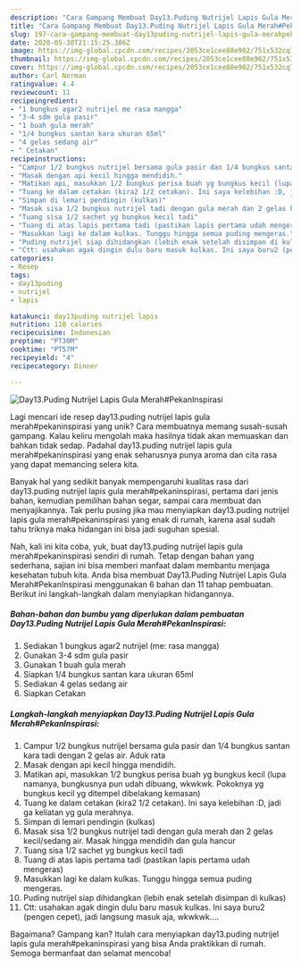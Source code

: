 ```yaml
---
description: "Cara Gampang Membuat Day13.Puding Nutrijel Lapis Gula Merah#PekanInspirasi Anti Gagal"
title: "Cara Gampang Membuat Day13.Puding Nutrijel Lapis Gula Merah#PekanInspirasi Anti Gagal"
slug: 197-cara-gampang-membuat-day13puding-nutrijel-lapis-gula-merahpekaninspirasi-anti-gagal
date: 2020-05-30T21:15:25.386Z
image: https://img-global.cpcdn.com/recipes/2053ce1cee88e902/751x532cq70/day13puding-nutrijel-lapis-gula-merahpekaninspirasi-foto-resep-utama.jpg
thumbnail: https://img-global.cpcdn.com/recipes/2053ce1cee88e902/751x532cq70/day13puding-nutrijel-lapis-gula-merahpekaninspirasi-foto-resep-utama.jpg
cover: https://img-global.cpcdn.com/recipes/2053ce1cee88e902/751x532cq70/day13puding-nutrijel-lapis-gula-merahpekaninspirasi-foto-resep-utama.jpg
author: Carl Norman
ratingvalue: 4.4
reviewcount: 11
recipeingredient:
- "1 bungkus agar2 nutrijel me rasa mangga"
- "3-4 sdm gula pasir"
- "1 buah gula merah"
- "1/4 bungkus santan kara ukuran 65ml"
- "4 gelas sedang air"
- " Cetakan"
recipeinstructions:
- "Campur 1/2 bungkus nutrijel bersama gula pasir dan 1/4 bungkus santan kara tadi dengan 2 gelas air. Aduk rata"
- "Masak dengan api kecil hingga mendidih."
- "Matikan api, masukkan 1/2 bungkus perisa buah yg bungkus kecil (lupa namanya, bungkusnya pun udah dibuang, wkwkwk. Pokoknya yg bungkus kecil yg ditempel dibelakang kemasan)"
- "Tuang ke dalam cetakan (kira2 1/2 cetakan). Ini saya kelebihan :D, jadi ga keliatan yg gula merahnya."
- "Simpan di lemari pendingin (kulkas)"
- "Masak sisa 1/2 bungkus nutrijel tadi dengan gula merah dan 2 gelas kecil/sedang air. Masak hingga mendidih dan gula hancur"
- "Tuang sisa 1/2 sachet yg bungkus kecil tadi"
- "Tuang di atas lapis pertama tadi (pastikan lapis pertama udah mengeras)"
- "Masukkan lagi ke dalam kulkas. Tunggu hingga semua puding mengeras."
- "Puding nutrijel siap dihidangkan (lebih enak setelah disimpan di kulkas)"
- "Ctt: usahakan agak dingin dulu baru masuk kulkas. Ini saya buru2 (pengen cepet), jadi langsung masuk aja, wkwkwk...."
categories:
- Resep
tags:
- day13puding
- nutrijel
- lapis

katakunci: day13puding nutrijel lapis 
nutrition: 118 calories
recipecuisine: Indonesian
preptime: "PT30M"
cooktime: "PT57M"
recipeyield: "4"
recipecategory: Dinner

---
```



![Day13.Puding Nutrijel Lapis Gula Merah#PekanInspirasi](https://img-global.cpcdn.com/recipes/2053ce1cee88e902/751x532cq70/day13puding-nutrijel-lapis-gula-merahpekaninspirasi-foto-resep-utama.jpg)

Lagi mencari ide resep day13.puding nutrijel lapis gula merah#pekaninspirasi yang unik? Cara membuatnya memang susah-susah gampang. Kalau keliru mengolah maka hasilnya tidak akan memuaskan dan bahkan tidak sedap. Padahal day13.puding nutrijel lapis gula merah#pekaninspirasi yang enak seharusnya punya aroma dan cita rasa yang dapat memancing selera kita.

Banyak hal yang sedikit banyak mempengaruhi kualitas rasa dari day13.puding nutrijel lapis gula merah#pekaninspirasi, pertama dari jenis bahan, kemudian pemilihan bahan segar, sampai cara membuat dan menyajikannya. Tak perlu pusing jika mau menyiapkan day13.puding nutrijel lapis gula merah#pekaninspirasi yang enak di rumah, karena asal sudah tahu triknya maka hidangan ini bisa jadi suguhan spesial.




Nah, kali ini kita coba, yuk, buat day13.puding nutrijel lapis gula merah#pekaninspirasi sendiri di rumah. Tetap dengan bahan yang sederhana, sajian ini bisa memberi manfaat dalam membantu menjaga kesehatan tubuh kita. Anda bisa membuat Day13.Puding Nutrijel Lapis Gula Merah#PekanInspirasi menggunakan 6 bahan dan 11 tahap pembuatan. Berikut ini langkah-langkah dalam menyiapkan hidangannya.

<!--inarticleads1-->

##### Bahan-bahan dan bumbu yang diperlukan dalam pembuatan Day13.Puding Nutrijel Lapis Gula Merah#PekanInspirasi:

1. Sediakan 1 bungkus agar2 nutrijel (me: rasa mangga)
1. Gunakan 3-4 sdm gula pasir
1. Gunakan 1 buah gula merah
1. Siapkan 1/4 bungkus santan kara ukuran 65ml
1. Sediakan 4 gelas sedang air
1. Siapkan  Cetakan




<!--inarticleads2-->

##### Langkah-langkah menyiapkan Day13.Puding Nutrijel Lapis Gula Merah#PekanInspirasi:

1. Campur 1/2 bungkus nutrijel bersama gula pasir dan 1/4 bungkus santan kara tadi dengan 2 gelas air. Aduk rata
1. Masak dengan api kecil hingga mendidih.
1. Matikan api, masukkan 1/2 bungkus perisa buah yg bungkus kecil (lupa namanya, bungkusnya pun udah dibuang, wkwkwk. Pokoknya yg bungkus kecil yg ditempel dibelakang kemasan)
1. Tuang ke dalam cetakan (kira2 1/2 cetakan). Ini saya kelebihan :D, jadi ga keliatan yg gula merahnya.
1. Simpan di lemari pendingin (kulkas)
1. Masak sisa 1/2 bungkus nutrijel tadi dengan gula merah dan 2 gelas kecil/sedang air. Masak hingga mendidih dan gula hancur
1. Tuang sisa 1/2 sachet yg bungkus kecil tadi
1. Tuang di atas lapis pertama tadi (pastikan lapis pertama udah mengeras)
1. Masukkan lagi ke dalam kulkas. Tunggu hingga semua puding mengeras.
1. Puding nutrijel siap dihidangkan (lebih enak setelah disimpan di kulkas)
1. Ctt: usahakan agak dingin dulu baru masuk kulkas. Ini saya buru2 (pengen cepet), jadi langsung masuk aja, wkwkwk....




Bagaimana? Gampang kan? Itulah cara menyiapkan day13.puding nutrijel lapis gula merah#pekaninspirasi yang bisa Anda praktikkan di rumah. Semoga bermanfaat dan selamat mencoba!
